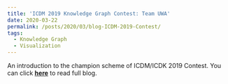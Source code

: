 ```yaml
---
title: 'ICDM 2019 Knowledge Graph Contest: Team UWA'
date: 2020-03-22
permalink: /posts/2020/03/blog-ICDM-2019-Contest/
tags:
  - Knowledge Graph
  - Visualization
---
```


An introduction to the champion scheme of ICDM/ICDK 2019 Contest. You can click [**here**](https://pridelee.github.io/files/blog/ICDM-ICBK-Contest-2019.pdf) to read full blog.
